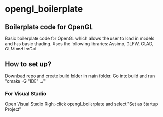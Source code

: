 # opengl_boilerplate
## Boilerplate code for OpenGL
Basic boilerplate code for OpenGL which allows the user to load in models and has basic shading.
Uses the following libraries: Assimp, GLFW, GLAD, GLM and ImGui.

## How to set up?
Download repo and create build folder in main folder. 
Go into build and run "cmake -G "IDE" ../"
### For Visual Studio
Open Visual Studio
Right-click opengl_boilerplate and select "Set as Startup Project"
